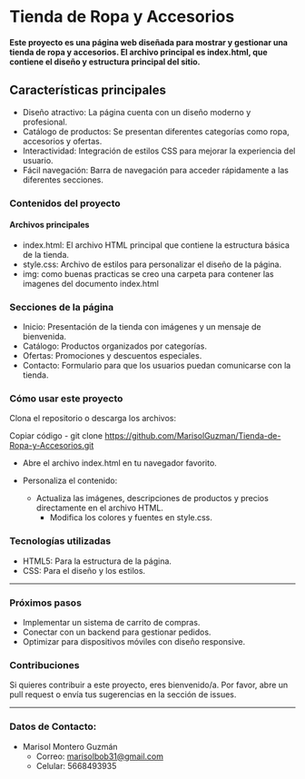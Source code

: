 # Tienda de Ropa y Accesorios
#### Este proyecto es una página web diseñada para mostrar y gestionar una tienda de ropa y accesorios. El archivo principal es index.html, que contiene el diseño y estructura principal del sitio.

## Características principales

- Diseño atractivo: La página cuenta con un diseño moderno y profesional.
- Catálogo de productos: Se presentan diferentes categorías como ropa, accesorios y ofertas.
- Interactividad: Integración de estilos CSS  para mejorar la experiencia del usuario.
- Fácil navegación: Barra de navegación para acceder rápidamente a las diferentes secciones.

### Contenidos del proyecto
#### Archivos principales

- index.html: El archivo HTML principal que contiene la estructura básica de la tienda.
- style.css: Archivo de estilos para personalizar el diseño de la página.
- img: como buenas practicas se creo una carpeta para contener las imagenes del documento index.html

### Secciones de la página
- Inicio: Presentación de la tienda con imágenes y un mensaje de bienvenida.
- Catálogo: Productos organizados por categorías.
- Ofertas: Promociones y descuentos especiales.
- Contacto: Formulario para que los usuarios puedan comunicarse con la tienda.

### Cómo usar este proyecto

Clona el repositorio o descarga los archivos:

Copiar código
       - git clone <https://github.com/MarisolGuzman/Tienda-de-Ropa-y-Accesorios.git>
- Abre el archivo index.html en tu navegador favorito.

- Personaliza el contenido:

   - Actualiza las imágenes, descripciones de productos y precios directamente en el archivo HTML.
      - Modifica los colores y fuentes en style.css.


### Tecnologías utilizadas
- HTML5: Para la estructura de la página.
- CSS: Para el diseño y los estilos.

-------------
### Próximos pasos
- Implementar un sistema de carrito de compras.
- Conectar con un backend para gestionar pedidos.
- Optimizar para dispositivos móviles con diseño responsive.

### Contribuciones
Si quieres contribuir a este proyecto, eres bienvenido/a. Por favor, abre un pull request o envía tus sugerencias en la sección de issues.
____________

### Datos de Contacto:
- Marisol Montero Guzmán
     - Correo: marisolbob31@gmail.com
     - Celular: 5668493935
